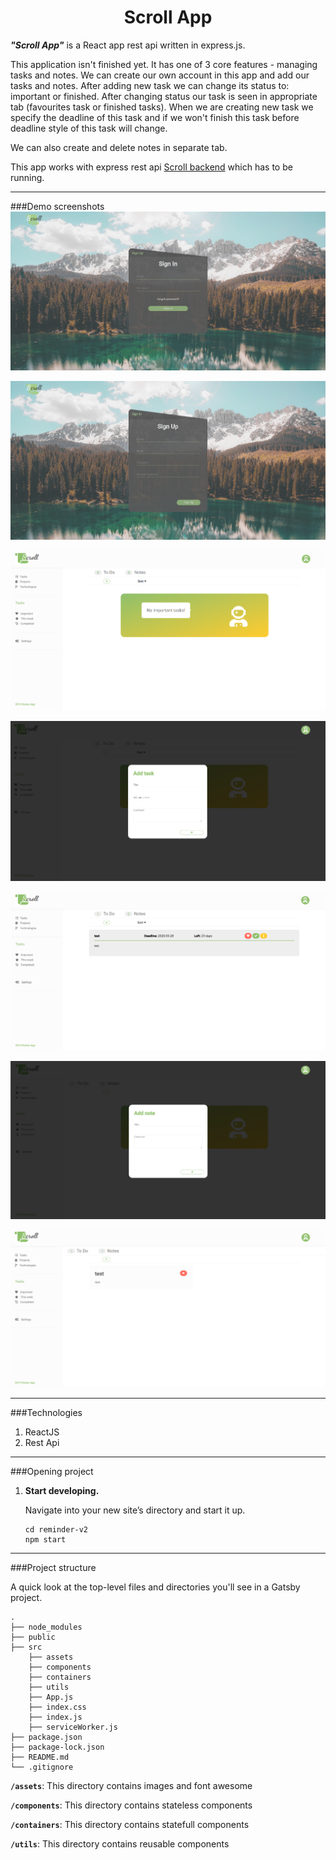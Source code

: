 <p align="center">
 
</p>
<h1 align="center">
  Scroll App
</h1>


***"Scroll App"*** is a React app rest api written in express.js.

This application isn't finished yet. It has one of 3 core features - managing tasks and notes.
We can create our own account in this app and add our tasks and notes. 
After adding new task we can change its status to: important or finished. After 
changing status our task is seen in appropriate tab (favourites task or finished tasks).
When we are creating new task we specify the deadline of this task and if we won't 
finish this task before deadline style of this task will change.

We can also create and delete notes in separate tab.


This app works with express rest api [Scroll backend](https://github.com/pawelpiatekProjects/ScrollBackend)
which has to be running.
***

###Demo screenshots
![Image description](./src/assets/images/readme/sc6.PNG)

![Image description](./src/assets/images/readme/sc7.PNG)

![Image description](./src/assets/images/readme/sc1.PNG)

![Image description](./src/assets/images/readme/sc2.PNG)

![Image description](./src/assets/images/readme/sc3.PNG)

![Image description](./src/assets/images/readme/sc4.PNG)

![Image description](./src/assets/images/readme/sc5.PNG)







***
###Technologies
1. ReactJS
1. Rest Api
***

###Opening project


1.  **Start developing.**

    Navigate into your new site’s directory and start it up.

    ```shell
    cd reminder-v2
    npm start
    ```


    
  ***

###Project structure

A quick look at the top-level files and directories you'll see in a Gatsby project.

    .
    ├── node_modules
    ├── public
    ├── src
        ├── assets
        ├── components
        ├── containers
        ├── utils
        ├── App.js
        ├── index.css
        ├── index.js
        ├── serviceWorker.js
    ├── package.json
    ├── package-lock.json
    ├── README.md
    └── .gitignore

  **`/assets`**: This directory contains images and font awesome
  
  **`/components`**: This directory contains stateless components
  
  **`/containers`**: This directory contains statefull components
  
  **`/utils`**: This directory contains reusable components
  
  
 
    
